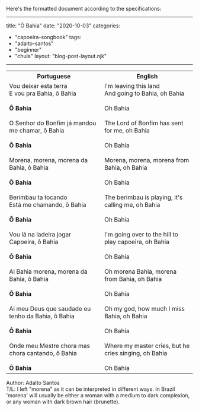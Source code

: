 Here's the formatted document according to the specifications:

---
title: "Ô Bahia"
date: "2020-10-03"
categories: 
  - "capoeira-songbook"
tags: 
  - "adalto-santos"
  - "beginner"
  - "chula"
layout: "blog-post-layout.njk"
---

<table class="capoeira-table">
    <tr class="header-row">
        <th>Portuguese</th>
        <th>English</th>
    </tr>
    <tr>
        <td>Vou deixar esta terra<br>
        E vou pra Bahia, ô Bahia<br>
        <br>
        <strong>Ô Bahia</strong><br>
        <br>
        O Senhor do Bonfim já mandou me chamar, ô Bahia<br>
        <br>
        <strong>Ô Bahia</strong><br>
        <br>
        Morena, morena, morena da Bahia, ô Bahia<br>
        <br>
        <strong>Ô Bahia</strong><br>
        <br>
        Berimbau ta tocando<br>
        Está me chamando, ô Bahia<br>
        <br>
        <strong>Ô Bahia</strong><br>
        <br>
        Vou lá na ladeira jogar Capoeira, ô Bahia<br>
        <br>
        <strong>Ô Bahia</strong><br>
        <br>
        Ai Bahia morena, morena da Bahia, ô Bahia<br>
        <br>
        <strong>Ô Bahia</strong><br>
        <br>
        Ai meu Deus que saudade eu tenho da Bahia, ô Bahia<br>
        <br>
        <strong>Ô Bahia</strong><br>
        <br>
        Onde meu Mestre chora mas chora cantando, ô Bahia<br>
        <br>
        <strong>Ô Bahia</strong></td>
        <td>I'm leaving this land<br>
        And going to Bahia, oh Bahia<br>
        <br>
        Oh Bahia<br>
        <br>
        The Lord of Bonfim has sent for me, oh Bahia<br>
        <br>
        Oh Bahia<br>
        <br>
        Morena, morena, morena from Bahia, oh Bahia<br>
        <br>
        Oh Bahia<br>
        <br>
        The berimbau is playing, it's calling me, oh Bahia<br>
        <br>
        Oh Bahia<br>
        <br>
        I'm going over to the hill to play capoeira, oh Bahia<br>
        <br>
        Oh Bahia<br>
        <br>
        Oh morena Bahia, morena from Bahia, oh Bahia<br>
        <br>
        Oh Bahia<br>
        <br>
        Oh my god, how much I miss Bahia, oh Bahia<br>
        <br>
        Oh Bahia<br>
        <br>
        Where my master cries, but he cries singing, oh Bahia<br>
        <br>
        Oh Bahia</td>
    </tr>
</table>

<figcaption>

Author: Adalto Santos  
T/L: I left "morena" as it can be interpreted in different ways. In Brazil 'morena' will usually be either a woman with a medium to dark complexion, or any woman with dark brown hair (brunette).

</figcaption>